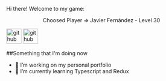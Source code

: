 Hi there! Welcome to my game:

<p align='center'>
Choosed Player => Javier Fernández - Level 30

[<img src='https://cdn.jsdelivr.net/npm/simple-icons@3.0.1/icons/github.svg' alt='github' height='40'>](https://github.com/javiferiv) [<img src='https://cdn.jsdelivr.net/npm/simple-icons@3.0.1/icons/linkedin.svg' alt='github' height='40'>](https://www.linkedin.com/in/jfernandezrivera/)
</p>

##Something that I'm doing now

- 🔭 I’m working on my personal portfolio
- 🌱 I’m currently learning Typescript and Redux

